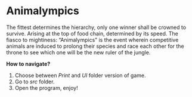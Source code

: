 # Animalympics
The fittest determines the hierarchy, only one winner shall be crowned to survive. Arising at the top of food chain, determined by its speed. The fiasco to mightiness: “Animalympics” is the event wherein competitive animals are induced to prolong their species and race each other for the throne to see which one will be the new ruler of the jungle.

**How to navigate?**
1. Choose between *Print* and *UI* folder version of game.
2. Go to *src* folder.
3. Open the program, enjoy!
